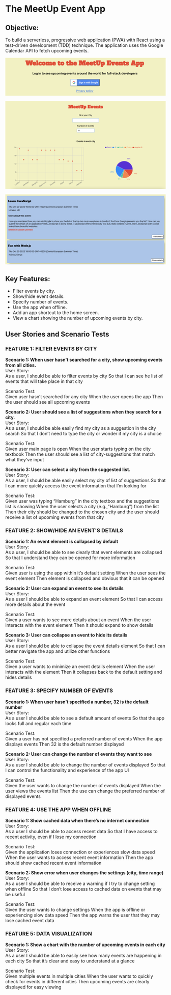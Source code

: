# The MeetUp Event App

## Objective:
To build a serverless, progressive web application (PWA) with React using a test-driven development (TDD) technique. The application uses the Google Calendar API to fetch upcoming events.

![Google Login Authorization](./img/Google_Login.png)

![Filter by city or number of events. Event data visualization.](./img/Data_Visualizations.png)

![Event list with more or less detail](./img/Event_Details.png)

## Key Features: 
* Filter events by city. 
* Show/hide event details. 
* Specify number of events. 
* Use the app when offline. 
* Add an app shortcut to the home screen. 
* View a chart showing the number of upcoming events by city.

## User Stories and Scenario Tests

### FEATURE 1: FILTER EVENTS BY CITY
**Scenario 1: When user hasn’t searched for a city, show upcoming events from all cities.**  
User Story:  
As a user, 
I should be able to filter events by city
So that I can see he list of events that will take place in that city

Scenario Test:  
Given user hasn’t searched for any city
When the user opens the app
Then the user should see all upcoming events

**Scenario 2: User should see a list of suggestions when they search for a city.**  
User Story:  
As a user,
I should be able easily find my city as a suggestion in the city search
So that I don’t need to type the city or wonder if my city is a choice

Scenario Test:  
Given user main page is open
When the user starts typing on the city textbook
Then the user should see a list of city-suggestions that match what they’ve   input

**Scenario 3: User can select a city from the suggested list.**  
User Story:  
As a user,
I should be able easily select my city of list of suggestions
So that I can more quickly access the event information that I’m looking for

Scenario Test:  
Given user was typing “Hamburg” in the city textbox and the suggestions list is showing
When the user selects a city (e.g.,“Hamburg”) from the list
Then their city should be changed to the chosen city and the user should receive a list of upcoming events from that city

### FEATURE 2: SHOW/HIDE AN EVENT'S DETAILS  
**Scenario 1: An event element is collapsed by default**  
User Story:  
As a user,
I should be able to see clearly that event elements are collapsed
So that I understand they can be opened for more information

Scenario Test:  
Given user is using the app within it’s default setting
When the user sees the event element
Then element is collapsed and obvious that it can be opened

**Scenario 2: User can expand an event to see its details**  
User Story:  
As a user
I should be able to expand an event element
So that I can access more details about the event

Scenario Test:  
Given a user wants to see more details about an event
When the user interacts with the event element
Then it should expand to show details

**Scenario 3: User can collapse an event to hide its details**  
User Story:  
As a user
I should be able to collapse the event details element
So that I can better navigate the app and utilize other functions

Scenario Test:  
Given a user wants to minimize an event details element
When the user interacts with the element
Then it collapses back to the default setting and hides details

### FEATURE 3: SPECIFY NUMBER OF EVENTS
**Scenario 1: When user hasn’t specified a number, 32 is the default number**  
User Story:  
As a user
I should be able to see a default amount of events
So that the app looks full and regular each time

Scenario Test:  
Given a user has not specified a preferred number of events
When the app displays events
Then 32 is the default number displayed

**Scenario 2: User can change the number of events they want to see**  
User Story:  
As a user
I should be able to change the number of events displayed
So that I can control the functionality and experience of the app UI

Scenario Test:  
Given the user wants to change the number of events displayed
When the user views the events list
Then the use can change the preferred number of displayed events

### FEATURE 4: USE THE APP WHEN OFFLINE  
**Scenario 1: Show cached data when there’s no internet connection**  
User Story:  
As a user
I should be able to access recent data
So that I have access to recent activity, even if I lose my connection

Scenario Test:  
Given the application loses connection or experiences slow data speed
When the user wants to access recent event information
Then the app should show cached recent event information

**Scenario 2: Show error when user changes the settings (city, time range)**  
User Story:    
As a user
I should be able to receive a warning if I try to change setting when offline
So that I don’t lose access to cached data on events that may be useful

Scenario Test:    
Given the user wants to change settings
When the app is offline or experiencing slow data speed
Then the app warns the user that they may lose cached event data

### FEATURE 5: DATA VISUALIZATION  
**Scenario 1: Show a chart with the number of upcoming events in each city**  
User Story:  
As a user
I should be able to easily see how many events are happening in each city
So that it’s clear and easy to understand at a glance

Scenario Test:  
Given multiple events in multiple cities
When the user wants to quickly check for events in different cities
Then upcoming events are clearly displayed for easy viewing

